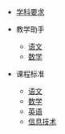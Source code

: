 * [学科要求](https://edui123.com/zjyq)

* 教学助手
  * [语文](https://edui123.com/ebook/xxyw)
  * [数学](https://edui123.com/ebook/xxsx)

* 课程标准
  * [语文](https://edui123.com/ywkb)
  * [数学](https://edui123.com/sxkb)
  * [英语](https://edui123.com/yykb)
  * [信息技术](https://edui123.com/xxkb)